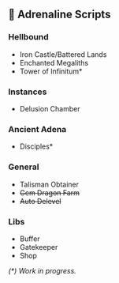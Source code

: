 ## 🤖 Adrenaline Scripts

### Hellbound

* Iron Castle/Battered Lands
* Enchanted Megaliths
* Tower of Infinitum*

### Instances

* Delusion Chamber

### Ancient Adena

* Disciples*

### General

* Talisman Obtainer
* ~~Gem Dragon Farm~~
* ~~Auto Delevel~~

### Libs

* Buffer
* Gatekeeper
* Shop

_(*) Work in progress._
